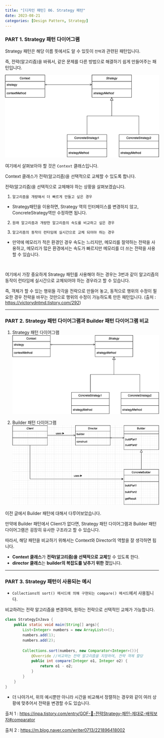 ```yaml
---
title: "[디자인 패턴] 06. Strategy 패턴"
date: 2023-08-21
categories: [Design Pattern, Strategy]
---
```


### PART 1. Strategy 패턴 다이어그램

Strategy 패턴은 해당 이름 뜻에서도 알 수 있듯이 `전략`과 관련된 패턴입니다.

즉, 전략(알고리즘)을 바꿔서, 같은 문제를 다른 방법으로 해결하기 쉽게 만들어주는 패턴입니다.

![Alt text](</assets/img/2023-08-21/strategy_pattern_diagram.png>)

여기에서 살펴보아야 할 것은 `Context` 클래스입니다.

Context 클래스가 전략(알고리즘)을 선택적으로 교체할 수 있도록 합니다.

전략(알고리즘)을 선택적으로 교체해야 하는 상황을 살펴보겠습니다.

1. `알고리즘을 개량해서 더 빠르게 만들고 싶은 경우`
- Strategy패턴을 이용하면, Strategy 역의 인터페이스를 변경하지 않고, ConcreteStrategy역만 수정하면 됩니다.

2. `원래 알고리즘과 개량한 알고리즘의 속도를 비교하고 싶은 경우`

3. `알고리즘의 동작이 런타임에 실시간으로 교체 되어야 하는 경우`
- 만약에 메모리가 적은 환경인 경우 속도는 느리지만, 메모리를 절약하는 전략을 사용하고, 메모리가 많은 환경에서는 속도가 빠르지만 메모리를 더 쓰는 전략을 사용할 수 있습니다.

<br/>

여기에서 가장 중요하게 Strategy 패턴를 사용해야 하는 경우는 3번과 같이 알고리즘의 동작이 런타임에 실시간으로 교체되어야 하는 경우라고 할 수 있습니다.

즉, 객체가 할 수 있는 행위들 각각을 전략으로 만들어 놓고, 동적으로 행위의 수정이 필요한 경우 전략을 바꾸는 것만으로 행위의 수정이 가능하도록 만든 패턴입니다.
(출처 : https://victorydntmd.tistory.com/292)


---

### PART 2. Strategy 패턴 다이어그램과 Builder 패턴 다이어그램 비교

1. Strategy 패턴 다이어그램
![Alt text](</assets/img/2023-08-21/strategy_pattern_diagram.png>)

2. Builder 패턴 다이어그램
![Alt text](/assets/img/2023-08-21/image.png)

이전 글에서 Builder 패턴에 대해서 다루어보았습니다.

만약에 Builder 패턴에서 Client가 없다면, Strategy 패턴 다이어그램과 Builder 패턴 다이어그램은 굉장히 유사한 구조라고 할 수 있습니다.

따라서, 해당 패턴을 비교하기 위해서는 Context와 Director의 역할을 잘 생각하면 됩니다.

- **Context 클래스**가 **전략(알고리즘)을 선택적으로 교체**할 수 있도록 한다.
- **director 클래스**는 **builder의 복잡도를 낮추기 위한 것**입니다.

---

### PART 3. Strategy 패턴이 사용되는 예시

- `Collections의 sort() 메서드에 의해 구현되는 compare() 메서드`에서 사용됩니다.

비교하려는 전략 알고리즘을 변경하여, 원하는 전략으로 선택적인 교체가 가능합니다.

```java
class StrategyInJava {
    public static void main(String[] args){
        List<Integer> numbers = new ArrayList<>();
        numbers.add(1);
        numbers.add(2);

        Collections.sort(numbers, new Comparator<Integer>()){
            @Override //비교하는 전략 알고리즘을 지정하여, 전략 객체 할당
            public int compare(Integer o1, Integer o2) {
                return o1 - o2;
            }
        }
    }
}
```

- 더 나아가서, 위의 예시뿐만 아니라 시간을 비교해서 정렬하는 경우와 같이 여러 상황에 맞추어서 전략을 변경할 수도 있습니다.

출처 1 : https://inpa.tistory.com/entry/GOF-💠-전략Strategy-패턴-제대로-배워보자#comparator

출처 2 : https://m.blog.naver.com/writer0713/221896418002